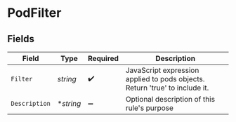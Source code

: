 # PodFilter


## Fields

| Field                                                                       | Type                                                                        | Required                                                                    | Description                                                                 |
| --------------------------------------------------------------------------- | --------------------------------------------------------------------------- | --------------------------------------------------------------------------- | --------------------------------------------------------------------------- |
| `Filter`                                                                    | *string*                                                                    | :heavy_check_mark:                                                          | JavaScript expression applied to pods objects. Return 'true' to include it. |
| `Description`                                                               | **string*                                                                   | :heavy_minus_sign:                                                          | Optional description of this rule's purpose                                 |
